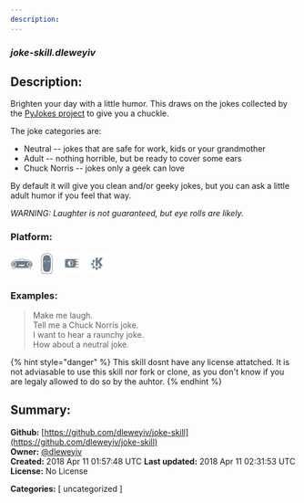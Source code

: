```yaml
---
description: 
---
```


### _joke-skill.dleweyiv_  
## Description:  
Brighten your day with a little humor.  This draws on the jokes collected by the [PyJokes project](https://github.com/pyjokes/pyjokes) to give you a chuckle.

The joke categories are:
* Neutral -- jokes that are safe for work, kids or your grandmother
* Adult -- nothing horrible, but be ready to cover some ears
* Chuck Norris -- jokes only a geek can love

By default it will give you clean and/or geeky jokes, but you can ask a little adult humor if you feel that way.

_WARNING:  Laughter is not guaranteed, but eye rolls are likely._  
  
  
### Platform:  
 ![Mark I](../.gitbook/assets/mark-1-icon.png)  ![Mark II](../.gitbook/assets/mark-2-icon.png)  ![Picroft](../.gitbook/assets/picroft-icon.png)  ![plasmoid](../.gitbook/assets/kde.png)   
### Examples:  
> Make me laugh.  
> Tell me a Chuck Norris joke.  
> I want to hear a raunchy joke.  
> How about a neutral joke.  
  
{% hint style="danger" %}
This skill dosnt have any license attatched. It is not adviasable to use this skill nor fork or clone, as you don't know if you are legaly allowed to do so by the auhtor.
{% endhint %}
  
## Summary:  
**Github:** [https://github.com/dleweyiv/joke-skill](https://github.com/dleweyiv/joke-skill)  
**Owner:** [@dleweyiv](https://github.com/dleweyiv)  
**Created:** 2018 Apr 11 01:57:48 UTC  **Last updated:** 2018 Apr 11 02:31:53 UTC  
**License:** No License  
  
**Categories:** [ uncategorized ]   
